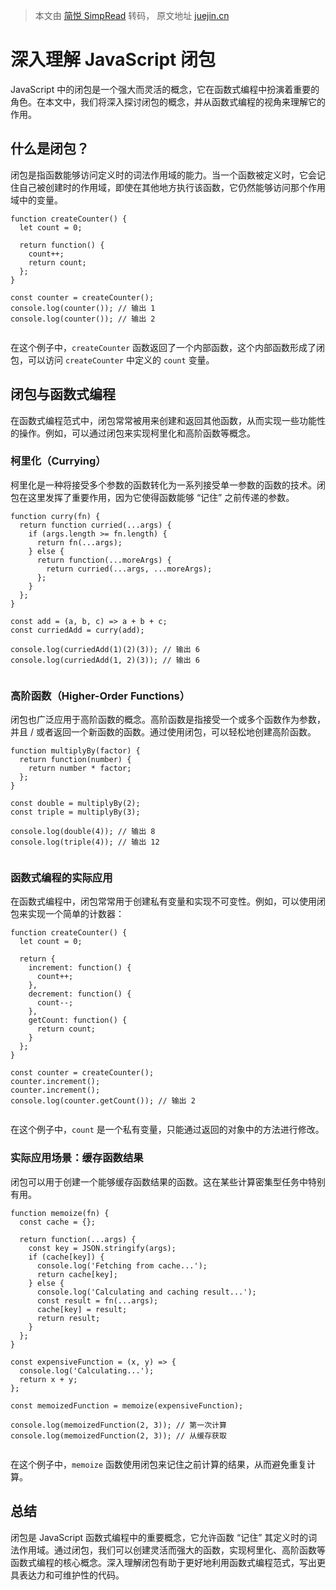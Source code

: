 > 本文由 [简悦 SimpRead](http://ksria.com/simpread/) 转码， 原文地址 [juejin.cn](https://juejin.cn/post/7315461550558248969)

深入理解 JavaScript 闭包
==================

JavaScript 中的闭包是一个强大而灵活的概念，它在函数式编程中扮演着重要的角色。在本文中，我们将深入探讨闭包的概念，并从函数式编程的视角来理解它的作用。

什么是闭包？
------

闭包是指函数能够访问定义时的词法作用域的能力。当一个函数被定义时，它会记住自己被创建时的作用域，即使在其他地方执行该函数，它仍然能够访问那个作用域中的变量。

```
function createCounter() {
  let count = 0;

  return function() {
    count++;
    return count;
  };
}

const counter = createCounter();
console.log(counter()); // 输出 1
console.log(counter()); // 输出 2


```

在这个例子中，`createCounter` 函数返回了一个内部函数，这个内部函数形成了闭包，可以访问 `createCounter` 中定义的 `count` 变量。

闭包与函数式编程
--------

在函数式编程范式中，闭包常常被用来创建和返回其他函数，从而实现一些功能性的操作。例如，可以通过闭包来实现柯里化和高阶函数等概念。

### 柯里化（Currying）

柯里化是一种将接受多个参数的函数转化为一系列接受单一参数的函数的技术。闭包在这里发挥了重要作用，因为它使得函数能够 “记住” 之前传递的参数。

```
function curry(fn) {
  return function curried(...args) {
    if (args.length >= fn.length) {
      return fn(...args);
    } else {
      return function(...moreArgs) {
        return curried(...args, ...moreArgs);
      };
    }
  };
}

const add = (a, b, c) => a + b + c;
const curriedAdd = curry(add);

console.log(curriedAdd(1)(2)(3)); // 输出 6
console.log(curriedAdd(1, 2)(3)); // 输出 6


```

### 高阶函数（Higher-Order Functions）

闭包也广泛应用于高阶函数的概念。高阶函数是指接受一个或多个函数作为参数，并且 / 或者返回一个新函数的函数。通过使用闭包，可以轻松地创建高阶函数。

```
function multiplyBy(factor) {
  return function(number) {
    return number * factor;
  };
}

const double = multiplyBy(2);
const triple = multiplyBy(3);

console.log(double(4)); // 输出 8
console.log(triple(4)); // 输出 12


```

### 函数式编程的实际应用

在函数式编程中，闭包常常用于创建私有变量和实现不可变性。例如，可以使用闭包来实现一个简单的计数器：

```
function createCounter() {
  let count = 0;

  return {
    increment: function() {
      count++;
    },
    decrement: function() {
      count--;
    },
    getCount: function() {
      return count;
    }
  };
}

const counter = createCounter();
counter.increment();
counter.increment();
console.log(counter.getCount()); // 输出 2


```

在这个例子中，`count` 是一个私有变量，只能通过返回的对象中的方法进行修改。

### 实际应用场景：缓存函数结果

闭包可以用于创建一个能够缓存函数结果的函数。这在某些计算密集型任务中特别有用。

```
function memoize(fn) {
  const cache = {};

  return function(...args) {
    const key = JSON.stringify(args);
    if (cache[key]) {
      console.log('Fetching from cache...');
      return cache[key];
    } else {
      console.log('Calculating and caching result...');
      const result = fn(...args);
      cache[key] = result;
      return result;
    }
  };
}

const expensiveFunction = (x, y) => {
  console.log('Calculating...');
  return x + y;
};

const memoizedFunction = memoize(expensiveFunction);

console.log(memoizedFunction(2, 3)); // 第一次计算
console.log(memoizedFunction(2, 3)); // 从缓存获取


```

在这个例子中，`memoize` 函数使用闭包来记住之前计算的结果，从而避免重复计算。

总结
--

闭包是 JavaScript 函数式编程中的重要概念，它允许函数 “记住” 其定义时的词法作用域。通过闭包，我们可以创建灵活而强大的函数，实现柯里化、高阶函数等函数式编程的核心概念。深入理解闭包有助于更好地利用函数式编程范式，写出更具表达力和可维护性的代码。